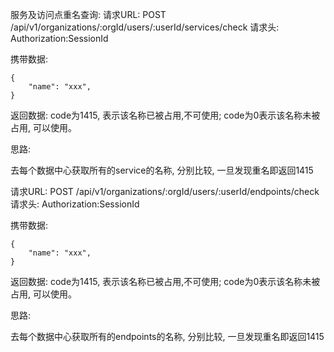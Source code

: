 服务及访问点重名查询:
请求URL: POST /api/v1/organizations/:orgId/users/:userId/services/check
请求头: Authorization:SessionId

携带数据:
```
{
    "name": "xxx",
}
```

返回数据: code为1415, 表示该名称已被占用,不可使用; code为0表示该名称未被占用, 可以使用。

思路:

去每个数据中心获取所有的service的名称, 分别比较, 一旦发现重名即返回1415

请求URL: POST /api/v1/organizations/:orgId/users/:userId/endpoints/check
请求头: Authorization:SessionId

携带数据:
```
{
    "name": "xxx",
}
```

返回数据: code为1415, 表示该名称已被占用,不可使用; code为0表示该名称未被占用, 可以使用。

思路:

去每个数据中心获取所有的endpoints的名称, 分别比较, 一旦发现重名即返回1415
